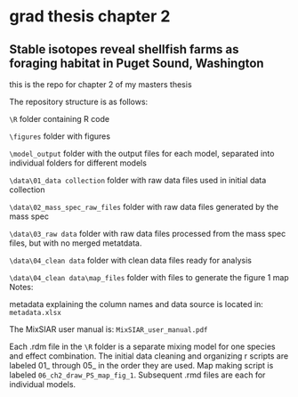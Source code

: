 # grad thesis chapter 2

## Stable isotopes reveal shellfish farms as foraging habitat in Puget Sound, Washington


this is the repo for chapter 2 of my masters thesis

The repository structure is as follows: 

`\R` folder containing R code

`\figures` folder with figures

`\model_output` folder with the output files for each model, separated into individual folders for different models

`\data\01_data collection` folder with raw data files used in initial data collection

`\data\02_mass_spec_raw_files` folder with raw data files generated by the mass spec

`\data\03_raw data` folder with raw data files processed from the mass spec files, but with no merged metatdata.

`\data\04_clean data` folder with clean data files ready for analysis

`\data\04_clean data\map_files` folder with files to generate the figure 1 map
Notes: 

metadata explaining the column names and data source is located in: `metadata.xlsx`

The MixSIAR user manual is: `MixSIAR_user_manual.pdf`

Each .rdm file in the `\R` folder is a separate mixing model for one species and effect combination. The initial data cleaning and organizing r scripts are labeled 01_ through 05_ in the order they are used. Map making script is labeled `06_ch2_draw_PS_map_fig_1`. Subsequent .rmd files are each for individual models.



